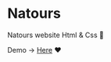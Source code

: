 # Natours
Natours website Html & Css 🦄




Demo  →	 <a href="https://mahmoud-ahmed-elqenawey.github.io/Natours" target="_blank">Here</a> ❤️
